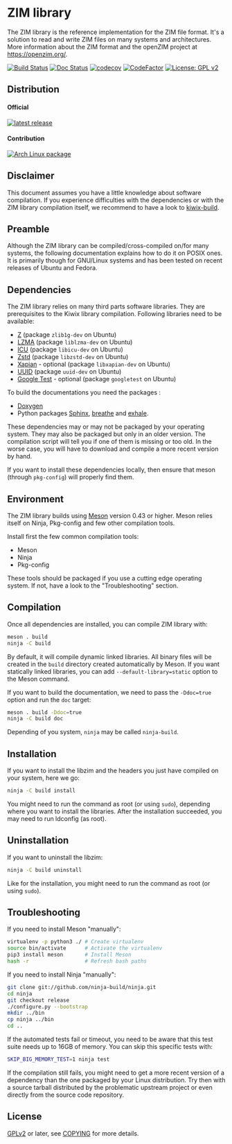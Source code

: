 ZIM library
===========

The ZIM library is the reference implementation for the ZIM file
format. It's a solution to read and write ZIM files on many systems
and architectures. More information about the ZIM format and the
openZIM project at https://openzim.org/.

[![Build Status](https://github.com/openzim/libzim/workflows/CI/badge.svg?query=branch%3Amaster)](https://github.com/openzim/libzim/actions?query=branch%3Amaster)
[![Doc Status](https://readthedocs.org/projects/libzim/badge/?style=flat)](https://libzim.readthedocs.io/en/latest/?badge=latest)
[![codecov](https://codecov.io/gh/openzim/libzim/branch/master/graph/badge.svg)](https://codecov.io/gh/openzim/libzim)
[![CodeFactor](https://www.codefactor.io/repository/github/openzim/libzim/badge)](https://www.codefactor.io/repository/github/openzim/libzim)
[![License: GPL v2](https://img.shields.io/badge/License-GPL%20v2-blue.svg)](https://www.gnu.org/licenses/old-licenses/gpl-2.0.en.html)

Distribution
------------

#### Official

[![latest release](https://img.shields.io/github/v/tag/openzim/libzim?label=latest%20release&sort=semver)](https://download.openzim.org/release/libzim/)

#### Contribution

[![Arch Linux package](https://img.shields.io/archlinux/v/community/x86_64/libzim)](https://www.archlinux.org/packages/community/x86_64/libzim/)

Disclaimer
----------

This document assumes you have a little knowledge about software
compilation. If you experience difficulties with the dependencies or
with the ZIM library compilation itself, we recommend to have a look
to [kiwix-build](https://github.com/kiwix/kiwix-build).

Preamble
--------

Although the ZIM library can be compiled/cross-compiled on/for many
systems, the following documentation explains how to do it on POSIX
ones. It is primarily though for GNU/Linux systems and has been tested
on recent releases of Ubuntu and Fedora.

Dependencies
------------

The ZIM library relies on many third parts software libraries. They
are prerequisites to the Kiwix library compilation. Following
libraries need to be available:

* [Z](https://zlib.net/) (package `zlib1g-dev` on Ubuntu)
* [LZMA](https://tukaani.org/lzma/) (package `liblzma-dev` on Ubuntu)
* [ICU](http://site.icu-project.org/) (package `libicu-dev` on Ubuntu)
* [Zstd](https://facebook.github.io/zstd/) (package `libzstd-dev` on Ubuntu)
* [Xapian](https://xapian.org/) - optional (package `libxapian-dev` on Ubuntu)
* [UUID](http://e2fsprogs.sourceforge.net/) (package `uuid-dev` on Ubuntu)
* [Google Test](https://github.com/google/googletest) - optional (package `googletest` on Ubuntu)

To build the documentations you need the packages :

* [Doxygen](https://www.doxygen.nl)
* Python packages [Sphinx](https://www.sphinx-doc.org), [breathe](https://breathe.readthedocs.io) and [exhale](https://exhale.readthedocs.io).

These dependencies may or may not be packaged by your operating
system. They may also be packaged but only in an older version. The
compilation script will tell you if one of them is missing or too old.
In the worse case, you will have to download and compile a more recent
version by hand.

If you want to install these dependencies locally, then ensure that
meson (through `pkg-config`) will properly find them.

Environment
-------------

The ZIM library builds using [Meson](https://mesonbuild.com/) version
0.43 or higher. Meson relies itself on Ninja, Pkg-config and few other
compilation tools.

Install first the few common compilation tools:
* Meson
* Ninja
* Pkg-config

These tools should be packaged if you use a cutting edge operating
system. If not, have a look to the "Troubleshooting" section.

Compilation
-----------

Once all dependencies are installed, you can compile ZIM library with:
```bash
meson . build
ninja -C build
```

By default, it will compile dynamic linked libraries. All binary files
will be created in the `build` directory created automatically by
Meson. If you want statically linked libraries, you can add
`--default-library=static` option to the Meson command.

If you want to build the documentation, we need to pass the `-Ddoc=true` option and run the `doc` target:
```bash
meson . build -Ddoc=true
ninja -C build doc
```

Depending of you system, `ninja` may be called `ninja-build`.

Installation
------------

If you want to install the libzim and the headers you just have
compiled on your system, here we go:
```bash
ninja -C build install
```

You might need to run the command as root (or using `sudo`), depending
where you want to install the libraries. After the installation
succeeded, you may need to run ldconfig (as root).

Uninstallation
------------

If you want to uninstall the libzim:
```bash
ninja -C build uninstall
```

Like for the installation, you might need to run the command as root
(or using `sudo`).

Troubleshooting
---------------

If you need to install Meson "manually":
```bash
virtualenv -p python3 ./ # Create virtualenv
source bin/activate      # Activate the virtualenv
pip3 install meson       # Install Meson
hash -r                  # Refresh bash paths
```

If you need to install Ninja "manually":
```bash
git clone git://github.com/ninja-build/ninja.git
cd ninja
git checkout release
./configure.py --bootstrap
mkdir ../bin
cp ninja ../bin
cd ..
```

If the automated tests fail or timeout, you need to be aware that this
test suite needs up to 16GB of memory. You can skip this specific tests with:
```bash
SKIP_BIG_MEMORY_TEST=1 ninja test
```

If the compilation still fails, you might need to get a more recent
version of a dependency than the one packaged by your Linux
distribution. Try then with a source tarball distributed by the
problematic upstream project or even directly from the source code
repository.

License
-------

[GPLv2](https://www.gnu.org/licenses/old-licenses/gpl-2.0.en.html) or later, see [COPYING](COPYING) for more details.

